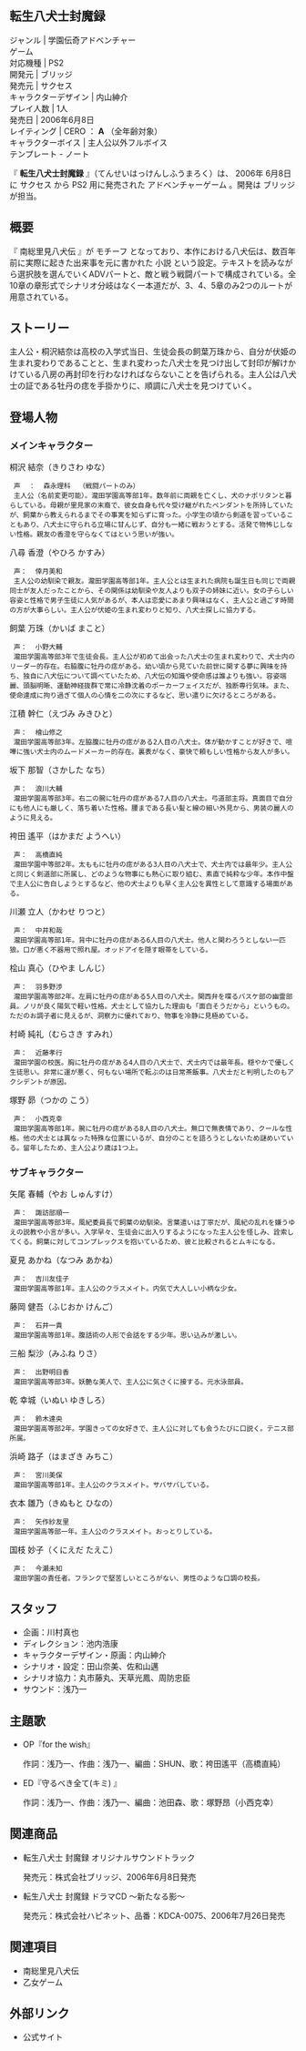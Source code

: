 転生八犬士封魔録  
---  
ジャンル  |  学園伝奇アドベンチャー   
ゲーム  
対応機種  |  PS2   
開発元  |  ブリッジ   
発売元  |  サクセス   
キャラクターデザイン  |  内山紳介   
プレイ人数  |  1人   
発売日  |  2006年6月8日   
レイティング  |  CERO  ：  **A** （全年齢対象）   
キャラクターボイス  |  主人公以外フルボイス   
テンプレート  \-  ノート  
  
『 **転生八犬士封魔録** 』（てんせいはっけんしふうまろく）は、  2006年  6月8日  に  サクセス  から  PS2  用に発売された
アドベンチャーゲーム  。開発は  ブリッジ  が担当。

##  概要



『  南総里見八犬伝  』が  モチーフ  となっており、本作における八犬伝は、数百年前に実際に起きた出来事を元に書かれた  小説
という設定。テキストを読みながら選択肢を選んでいくADVパートと、敵と戦う戦闘パートで構成されている。全10章の章形式でシナリオ分岐はなく一本道だが、3、4、5章のみ2つのルートが用意されている。

##  ストーリー



主人公・桐沢結奈は高校の入学式当日、生徒会長の飼葉万珠から、自分が伏姫の生まれ変わりであることと、生まれ変わった八犬士を見つけ出して封印が解けかけている八房の再封印を行わなければならないことを告げられる。主人公は八犬士の証である牡丹の痣を手掛かりに、順調に八犬士を見つけていく。

##  登場人物



###  メインキャラクター



桐沢 結奈（きりさわ ゆな）

     声  ：  森永理科  （戦闘パートのみ） 
     主人公（名前変更可能）。瀧田学園高等部1年。数年前に両親を亡くし、犬のナポリタンと暮らしている。母親が里見家の末裔で、彼女自身も代々受け継がれたペンダントを所持していたが、飼葉から教えられるまでその事実を知らずに育った。小学生の頃から剣道を習っていることもあり、八犬士に守られる立場に甘んじず、自分も一緒に戦おうとする。活発で物怖じしない性格。親友の香澄を守らなくてはという思いが強い。 
八尋 香澄（やひろ かすみ）

     声：  倖月美和 
     主人公の幼馴染で親友。瀧田学園高等部1年。主人公とは生まれた病院も誕生日も同じで両親同士が友人だったことから、その関係は幼馴染や友人よりも双子の姉妹に近い。女の子らしい容姿と性格で男子生徒に人気があるが、本人は恋愛にあまり興味はなく、主人公と過ごす時間の方が大事らしい。主人公が伏姫の生まれ変わりと知り、八犬士探しに協力する。 
飼葉 万珠（かいば まこと）

     声：  小野大輔 
     瀧田学園高等部3年で生徒会長。主人公が初めて出会った八犬士の生まれ変わりで、犬士内のリーダー的存在。右脇腹に牡丹の痣がある。幼い頃から見ていた前世に関する夢に興味を持ち、独自に八犬伝について調べていたため、八犬伝の知識や使命感は誰よりも強い。容姿端麗、頭脳明晰、運動神経抜群で常に冷静沈着のポーカーフェイスだが、独断専行気味。また、使命達成に拘り過ぎて個人の心情を二の次にするなど、思い遣りに欠けるところがある。 
江積 幹仁（えづみ みきひと）

     声：  檜山修之 
     瀧田学園高等部3年。左脇腹に牡丹の痣がある2人目の八犬士。体が動かすことが好きで、喧嘩に強い犬士内のムードメーカー的存在。裏表がなく、豪快で頼もしい性格から友人が多い。 
坂下 那智（さかした なち）

     声：  浪川大輔 
     瀧田学園高等部3年。右二の腕に牡丹の痣がある7人目の八犬士。弓道部主将。真面目で自分にも他人にも厳しく、落ち着いた性格。腰まである長い髪と線の細い外見から、男装の麗人のように見える。 
袴田 遙平（はかまだ ようへい）

     声：  高橋直純 
     瀧田学園中等部2年。太ももに牡丹の痣がある3人目の八犬士で、犬士内では最年少。主人公と同じく剣道部に所属し、どのような物事にも熱心に取り組む、素直で純粋な少年。本作中盤で主人公に告白しようとするなど、他の犬士よりも早く主人公を異性として意識する場面がある。 
川瀬 立人（かわせ りつと）

     声：  中井和哉 
     瀧田学園高等部1年。背中に牡丹の痣がある6人目の八犬士。他人と関わろうとしない一匹狼。口が悪く不器用で照れ屋。オッドアイを隠す眼帯をしている。 
桧山 真心（ひやま しんじ）

     声：  羽多野渉 
     瀧田学園高等部2年。左肩に牡丹の痣がある5人目の八犬士。関西弁を喋るバスケ部の幽霊部員。ノリが良く陽気で軽い性格。犬士として協力した理由も「面白そうだから」というもの。ただのお調子者に見えるが、洞察力に優れており、物事を冷静に見極めている。 
村崎 純礼（むらさき すみれ）

     声：  近藤孝行 
     瀧田学園の校医。胸に牡丹の痣がある4人目の八犬士で、犬士内では最年長。穏やかで優しく生徒思い。非常に運が悪く、何もない場所で転ぶのは日常茶飯事。八犬士だと判明したのもアクシデントが原因。 
塚野 昴（つかの こう）

     声：  小西克幸 
     瀧田学園高等部1年。腕に牡丹の痣がある8人目の八犬士。無口で無表情であり、クールな性格。他の犬士とは異なった特殊な位置にいるが、自分のことを語ろうとしないため謎めいている。留年したため、主人公より歳は1つ上。 

###  サブキャラクター



矢尾 春輔（やお しゅんすけ）

     声：  諏訪部順一 
     瀧田学園高等部3年。風紀委員長で飼葉の幼馴染。言葉遣いは丁寧だが、風紀の乱れを嫌うゆえの説教や小言が多い。入学早々、生徒会に出入りするようになった主人公を怪しみ、詮索してくる。飼葉に対してコンプレックスを抱いているため、彼と比較されるとムキになる。 
夏見 あかね（なつみ あかね）

     声：  吉川友佳子 
     瀧田学園高等部1年。主人公のクラスメイト。内気で大人しい小柄な少女。 
藤岡 健吾（ふじおか けんご）

     声：  石井一貴 
     瀧田学園高等部1年。腹話術の人形で会話をする少年。思い込みが激しい。 
三船 梨沙（みふね りさ）

     声：  出野明日香 
     瀧田学園高等部3年。妖艶な美人で、主人公に気さくに接する。元水泳部員。 
乾 幸城（いぬい ゆきしろ）

     声：  鈴木達央 
     瀧田学園高等部2年。学園きっての女好きで、主人公に対しても会うたびに口説く。テニス部所属。 
浜崎 路子（はまざき みちこ）

     声：  宮川美保 
     瀧田学園高等部1年。主人公のクラスメイト。サバサバしている。 
衣本 雛乃（きぬもと ひなの）

     声：  矢作紗友里 
     瀧田学園高等部一年。主人公のクラスメイト。おっとりしている。 
国枝 妙子（くにえだ たえこ）

     声：  今瀬未知 
     瀧田学園の責任者。フランクで堅苦しいところがない、男性のような口調の校長。 

##  スタッフ



  * 企画：川村真也 
  * ディレクション：池内浩康 
  * キャラクターデザイン・原画：内山紳介 
  * シナリオ・設定：田山奈美、佐和山邁 
  * シナリオ協力：丸市藤丸、天草光鳳、周防忠臣 
  * サウンド：浅乃一 

##  主題歌



  * OP『for the wish』 

     作詞：浅乃一、作曲：浅乃一、編曲：SHUN、歌：袴田遙平（高橋直純） 

  * ED『守るべき全て(キミ) 』 

     作詞：浅乃一、作曲：浅乃一、編曲：池田森、歌：塚野昂（小西克幸） 

##  関連商品



  * 転生八犬士 封魔録 オリジナルサウンドトラック 

     発売元：株式会社ブリッジ、2006年6月8日発売 

  * 転生八犬士 封魔録 ドラマCD 〜新たなる影〜 

     発売元：株式会社ハピネット、品番：KDCA-0075、2006年7月26日発売 

##  関連項目



  * 南総里見八犬伝 
  * 乙女ゲーム 

##  外部リンク



  * 公式サイト 

